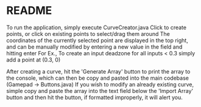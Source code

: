 # README
To run the application, simply execute CurveCreator.java
Click to create points, or click on existing points to select/drag them around
The coordinates of the currently selected point are displayed in the top right, and can be manually modified by entering a new value in the field and hitting enter
For Ex., To create an input deadzone for all inputs < 0.3 simply add a point at (0.3, 0)

After creating a curve, hit the 'Generate Array' button to print the array to the console, which can then be copy and pasted into the main codebase (Gamepad -> Buttons.java)
If you wish to modify an already existing curve, simple copy and paste the array into the text field below the 'Import Array' button and then hit the button, if formatted improperly, it will alert you.